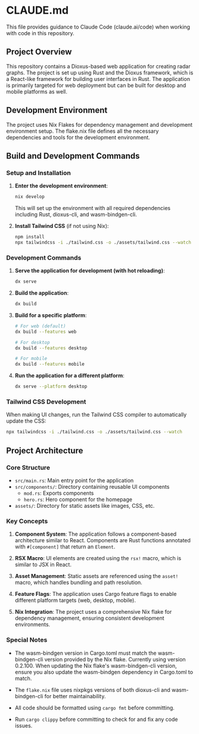 # CLAUDE.md

This file provides guidance to Claude Code (claude.ai/code) when working with code in this repository.

## Project Overview

This repository contains a Dioxus-based web application for creating radar graphs. The project is set up using Rust and the Dioxus framework, which is a React-like framework for building user interfaces in Rust. The application is primarily targeted for web deployment but can be built for desktop and mobile platforms as well.

## Development Environment

The project uses Nix Flakes for dependency management and development environment setup. The flake.nix file defines all the necessary dependencies and tools for the development environment.

## Build and Development Commands

### Setup and Installation

1. **Enter the development environment**:
   ```bash
   nix develop
   ```
   This will set up the environment with all required dependencies including Rust, dioxus-cli, and wasm-bindgen-cli.

2. **Install Tailwind CSS** (if not using Nix):
   ```bash
   npm install
   npx tailwindcss -i ./tailwind.css -o ./assets/tailwind.css --watch
   ```

### Development Commands

1. **Serve the application for development (with hot reloading)**:
   ```bash
   dx serve
   ```

2. **Build the application**:
   ```bash
   dx build
   ```

3. **Build for a specific platform**:
   ```bash
   # For web (default)
   dx build --features web
   
   # For desktop
   dx build --features desktop
   
   # For mobile
   dx build --features mobile
   ```

4. **Run the application for a different platform**:
   ```bash
   dx serve --platform desktop
   ```

### Tailwind CSS Development

When making UI changes, run the Tailwind CSS compiler to automatically update the CSS:
```bash
npx tailwindcss -i ./tailwind.css -o ./assets/tailwind.css --watch
```

## Project Architecture

### Core Structure

- `src/main.rs`: Main entry point for the application
- `src/components/`: Directory containing reusable UI components
  - `mod.rs`: Exports components
  - `hero.rs`: Hero component for the homepage
- `assets/`: Directory for static assets like images, CSS, etc.

### Key Concepts

1. **Component System**: The application follows a component-based architecture similar to React. Components are Rust functions annotated with `#[component]` that return an `Element`.

2. **RSX Macro**: UI elements are created using the `rsx!` macro, which is similar to JSX in React.

3. **Asset Management**: Static assets are referenced using the `asset!` macro, which handles bundling and path resolution.

4. **Feature Flags**: The application uses Cargo feature flags to enable different platform targets (web, desktop, mobile).

5. **Nix Integration**: The project uses a comprehensive Nix flake for dependency management, ensuring consistent development environments.

### Special Notes

- The wasm-bindgen version in Cargo.toml must match the wasm-bindgen-cli version provided by the Nix flake. Currently using version 0.2.100. When updating the Nix flake's wasm-bindgen-cli version, ensure you also update the wasm-bindgen dependency in Cargo.toml to match.

- The `flake.nix` file uses nixpkgs versions of both dioxus-cli and wasm-bindgen-cli for better maintainability.

- All code should be formatted using `cargo fmt` before committing.
- Run `cargo clippy` before committing to check for and fix any code issues.
